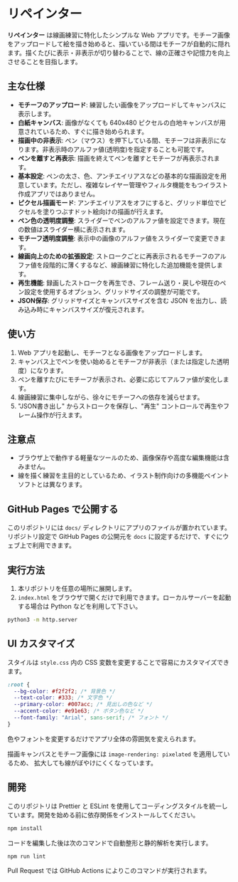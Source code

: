 # リペインター

**リペインター** は線画練習に特化したシンプルな Web アプリです。モチーフ画像をアップロードして絵を描き始めると、描いている間はモチーフが自動的に隠れます。描くたびに表示・非表示が切り替わることで、線の正確さや記憶力を向上させることを目指します。

## 主な仕様

- **モチーフのアップロード**: 練習したい画像をアップロードしてキャンバスに表示します。
- **白紙キャンバス**: 画像がなくても 640x480 ピクセルの白地キャンバスが用意されているため、すぐに描き始められます。
- **描画中の非表示**: ペン（マウス）を押下している間、モチーフは非表示になります。非表示時のアルファ値(透明度)を指定することも可能です。
- **ペンを離すと再表示**: 描画を終えてペンを離すとモチーフが再表示されます。
- **基本設定**: ペンの太さ、色、アンチエイリアスなどの基本的な描画設定を用意しています。ただし、複雑なレイヤー管理やフィルタ機能をもつイラスト作成アプリではありません。
- **ピクセル描画モード**: アンチエイリアスをオフにすると、グリッド単位でピクセルを塗りつぶすドット絵向けの描画が行えます。
- **ペン色の透明度調整**: スライダーでペンのアルファ値を設定できます。現在の数値はスライダー横に表示されます。
- **モチーフ透明度調整**: 表示中の画像のアルファ値をスライダーで変更できます。
- **線画向上のための拡張設定**: ストロークごとに再表示されるモチーフのアルファ値を段階的に薄くするなど、線画練習に特化した追加機能を提供します。
- **再生機能**: 録画したストロークを再生でき、フレーム送り・戻しや現在のペン設定を使用するオプション、グリッドサイズの調整が可能です。
- **JSON保存**: グリッドサイズとキャンバスサイズを含む JSON を出力し、読み込み時にキャンバスサイズが復元されます。

## 使い方

1. Web アプリを起動し、モチーフとなる画像をアップロードします。
2. キャンバス上でペンを使い始めるとモチーフが非表示（または指定した透明度）になります。
3. ペンを離すたびにモチーフが表示され、必要に応じてアルファ値が変化します。
4. 線画練習に集中しながら、徐々にモチーフへの依存を減らせます。
5. "JSON書き出し" からストロークを保存し、"再生" コントロールで再生やフレーム操作が行えます。

## 注意点

- ブラウザ上で動作する軽量なツールのため、画像保存や高度な編集機能は含みません。
- 線を描く練習を主目的としているため、イラスト制作向けの多機能ペイントソフトとは異なります。

## GitHub Pages で公開する

このリポジトリには `docs/` ディレクトリにアプリのファイルが置かれています。リポジトリ設定で GitHub Pages の公開元を `docs` に設定するだけで、すぐにウェブ上で利用できます。

## 実行方法

1. 本リポジトリを任意の場所に展開します。
2. `index.html` をブラウザで開くだけで利用できます。ローカルサーバーを起動する場合は Python などを利用して下さい。

```bash
python3 -m http.server
```

## UI カスタマイズ

スタイルは `style.css` 内の CSS 変数を変更することで容易にカスタマイズできます。

```css
:root {
  --bg-color: #f2f2f2; /* 背景色 */
  --text-color: #333; /* 文字色 */
  --primary-color: #007acc; /* 見出しの色など */
  --accent-color: #e91e63; /* ボタン色など */
  --font-family: "Arial", sans-serif; /* フォント */
}
```

色やフォントを変更するだけでアプリ全体の雰囲気を変えられます。

描画キャンバスとモチーフ画像には `image-rendering: pixelated` を適用しているため、
拡大しても線がぼやけにくくなっています。

## 開発

このリポジトリは Prettier と ESLint を使用してコーディングスタイルを統一しています。開発を始める前に依存関係をインストールしてください。

```bash
npm install
```

コードを編集した後は次のコマンドで自動整形と静的解析を実行します。

```bash
npm run lint
```

Pull Request では GitHub Actions によりこのコマンドが実行されます。
